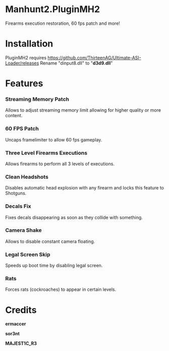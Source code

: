 # Manhunt2.PluginMH2
Firearms execution restoration, 60 fps patch and more!

# Installation
PluginMH2 requires https://github.com/ThirteenAG/Ultimate-ASI-Loader/releases
Rename "dinput8.dll" to "**d3d9.dll**"


# Features

### Streaming Memory Patch

Allows to adjust streaming memory limit allowing for higher quality or more content.

### 60 FPS Patch

Uncaps framelimiter to allow 60 fps gameplay.

### Three Level Firearms Executions

Allows firearms to perform all 3 levels of executions.

### Clean Headshots

Disables automatic head explosion with any firearm and locks this feature
to Shotguns.

### Decals Fix

Fixes decals disappearing as soon as they collide with something.

### Camera Shake

Allows to disable constant camera floating.

### Legal Screen Skip

Speeds up boot time by disabling legal screen.

### Rats

Forces rats (cockroaches) to appear in certain levels.


# Credits

**ermaccer**

**sor3nt**

**MAJEST1C_R3**
